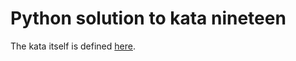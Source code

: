 Python solution to kata nineteen
================================

The kata itself is defined [here](http://codekata.com/kata/kata19-word-chains/).